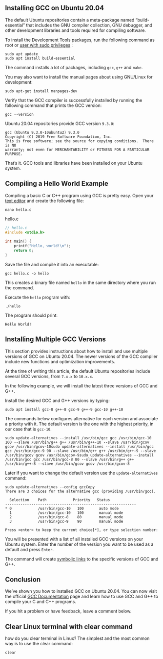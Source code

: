 ## Installing GCC on Ubuntu 20.04

The default Ubuntu repositories contain a meta-package named “build-essential” that includes the GNU compiler collection, GNU debugger, and other development libraries and tools required for compiling software.

To install the Development Tools packages, run the following command as root or [user with sudo privileges](https://linuxize.com/post/how-to-create-a-sudo-user-on-ubuntu/) :

```
sudo apt update
sudo apt install build-essential
```

The command installs a lot of packages, including `gcc`, `g++` and `make`.

You may also want to install the manual pages about using GNU/Linux for development:

```
sudo apt-get install manpages-dev
```

Verify that the GCC compiler is successfully installed by running the following command that prints the GCC version:

```
gcc --version
```

Ubuntu 20.04 repositories provide GCC version `9.3.0`:

```output
gcc (Ubuntu 9.3.0-10ubuntu2) 9.3.0
Copyright (C) 2019 Free Software Foundation, Inc.
This is free software; see the source for copying conditions.  There is NO
warranty; not even for MERCHANTABILITY or FITNESS FOR A PARTICULAR PURPOSE.

```

That’s it. GCC tools and libraries have been installed on your Ubuntu system.

## Compiling a Hello World Example

Compiling a basic C or C++ program using GCC is pretty easy. Open your [text editor](https://linuxize.com/post/how-to-install-visual-studio-code-on-ubuntu-18-04/) and create the following file:

```
nano hello.c
```

hello.c

```c
// hello.c
#include <stdio.h>
 
int main() {
    printf("Hello, world!\n");
    return 0;
}
```

Save the file and compile it into an executable:

```
gcc hello.c -o hello
```

This creates a binary file named `hello` in the same directory where you run the command.

Execute the `hello` program with:

```
./hello
```

The program should print:

```output
Hello World!
```

## Installing Multiple GCC Versions

This section provides instructions about how to install and use multiple versions of GCC on Ubuntu 20.04. The newer versions of the GCC compiler include new functions and optimization improvements.

At the time of writing this article, the default Ubuntu repositories include several GCC versions, from `7.x.x` to `10.x.x`.

In the following example, we will install the latest three versions of GCC and G++.

Install the desired GCC and G++ versions by typing:

```
sudo apt install gcc-8 g++-8 gcc-9 g++-9 gcc-10 g++-10
```

The commands below configures alternative for each version and associate a priority with it. The default version is the one with the highest priority, in our case that is `gcc-10`.



```
sudo update-alternatives --install /usr/bin/gcc gcc /usr/bin/gcc-10 100 --slave /usr/bin/g++ g++ /usr/bin/g++-10 --slave /usr/bin/gcov gcov /usr/bin/gcov-10sudo update-alternatives --install /usr/bin/gcc gcc /usr/bin/gcc-9 90 --slave /usr/bin/g++ g++ /usr/bin/g++-9 --slave /usr/bin/gcov gcov /usr/bin/gcov-9sudo update-alternatives --install /usr/bin/gcc gcc /usr/bin/gcc-8 80 --slave /usr/bin/g++ g++ /usr/bin/g++-8 --slave /usr/bin/gcov gcov /usr/bin/gcov-8
```

Later if you want to change the default version use the `update-alternatives` command:

```
sudo update-alternatives --config gccCopy
There are 3 choices for the alternative gcc (providing /usr/bin/gcc).

  Selection    Path            Priority   Status
------------------------------------------------------------
* 0            /usr/bin/gcc-10   100       auto mode
  1            /usr/bin/gcc-10   100       manual mode
  2            /usr/bin/gcc-8    80        manual mode
  3            /usr/bin/gcc-9    90        manual mode

Press <enter> to keep the current choice[*], or type selection number:
```

You will be presented with a list of all installed GCC versions on your Ubuntu system. Enter the number of the version you want to be used as a default and press `Enter`.

The command will create [symbolic links](https://linuxize.com/post/how-to-create-symbolic-links-in-linux-using-the-ln-command/) to the specific versions of GCC and G++.

## Conclusion

We’ve shown you how to installed GCC on Ubuntu 20.04. You can now visit the official [GCC Documentation](https://gcc.gnu.org/onlinedocs/) page and learn how to use GCC and G++ to compile your C and C++ programs.

If you hit a problem or have feedback, leave a comment below.



## Clear Linux terminal with clear command

how do you clear terminal in Linux? The simplest and the most common way is to use the clear command:

```
clear
```